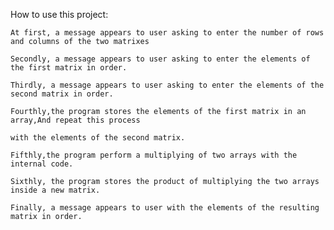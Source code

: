 How to use this project:
  
    At first, a message appears to user asking to enter the number of rows and columns of the two matrixes
    
    Secondly, a message appears to user asking to enter the elements of the first matrix in order.

    Thirdly, a message appears to user asking to enter the elements of the second matrix in order.

    Fourthly,the program stores the elements of the first matrix in an array,And repeat this process
   
    with the elements of the second matrix.

    Fifthly,the program perform a multiplying of two arrays with the internal code.

    Sixthly, the program stores the product of multiplying the two arrays inside a new matrix.
   
    Finally, a message appears to user with the elements of the resulting matrix in order.
